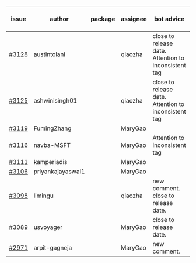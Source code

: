 | issue | author | package | assignee | bot advice | created date of issue | target release date | date from target |
| ------ | ------ | ------ | ------ | ------ | ------ | ------ | :-----: |
| [#3128](https://github.com/Azure/sdk-release-request/issues/3128) | austintolani |  | qiaozha | close to release date.  Attention to inconsistent tag | 08-30 | 09-01 | 0 |
| [#3125](https://github.com/Azure/sdk-release-request/issues/3125) | ashwinisingh01 |  | qiaozha | close to release date.  Attention to inconsistent tag | 08-29 | 09-02 | 1 |
| [#3119](https://github.com/Azure/sdk-release-request/issues/3119) | FumingZhang |  | MaryGao |  | 08-24 | 08-26 |  |
| [#3116](https://github.com/Azure/sdk-release-request/issues/3116) | navba-MSFT |  | MaryGao | Attention to inconsistent tag | 08-24 | 09-07 |  |
| [#3111](https://github.com/Azure/sdk-release-request/issues/3111) | kamperiadis |  | MaryGao |  | 08-23 | 08-25 |  |
| [#3106](https://github.com/Azure/sdk-release-request/issues/3106) | priyankajayaswal1 |  | MaryGao |  | 08-22 | 09-05 |  |
| [#3098](https://github.com/Azure/sdk-release-request/issues/3098) | limingu |  | qiaozha | new comment. close to release date.  | 08-18 | 08-31 | 0 |
| [#3089](https://github.com/Azure/sdk-release-request/issues/3089) | usvoyager |  | MaryGao | close to release date.  | 08-12 | 08-29 | -2 |
| [#2971](https://github.com/Azure/sdk-release-request/issues/2971) | arpit-gagneja |  | MaryGao | new comment. | 07-04 | 09-30 |  |
